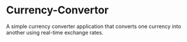 # Currency-Convertor
A simple currency converter application that converts one currency into another using real-time exchange rates.
